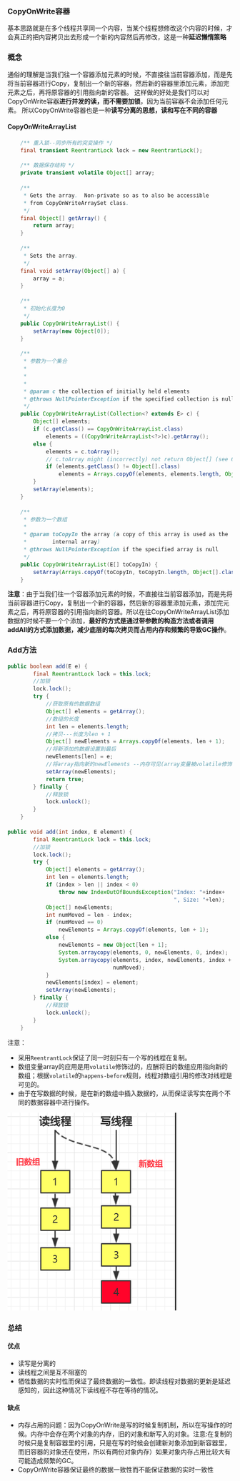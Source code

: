 ### CopyOnWrite容器

基本思路就是在多个线程共享同一个内容，当某个线程想修改这个内容的时候，才会真正的把内容拷贝出去形成一个新的内容然后再修改，这是一种**延迟懒惰策略**

### 概念

通俗的理解是当我们往一个容器添加元素的时候，不直接往当前容器添加，而是先将当前容器进行Copy，复制出一个新的容器，然后新的容器里添加元素，添加完元素之后，再将原容器的引用指向新的容器。
 这样做的好处是我们可以对CopyOnWrite容器**进行并发的读，而不需要加锁**，因为当前容器不会添加任何元素。
 所以CopyOnWrite容器也是一种**读写分离的思想，读和写在不同的容器**

#### CopyOnWriteArrayList

```java
    /** 重入锁--同步所有的突变操作 */
    final transient ReentrantLock lock = new ReentrantLock();

    /** 数据保存结构 */
    private transient volatile Object[] array;

    /**
     * Gets the array.  Non-private so as to also be accessible
     * from CopyOnWriteArraySet class.
     */
    final Object[] getArray() {
        return array;
    }

    /**
     * Sets the array.
     */
    final void setArray(Object[] a) {
        array = a;
    }

    /**
     * 初始化长度为0
     */
    public CopyOnWriteArrayList() {
        setArray(new Object[0]);
    }

    /**
     * 参数为一个集合
     * 
     * 
     *
     * @param c the collection of initially held elements
     * @throws NullPointerException if the specified collection is null
     */
    public CopyOnWriteArrayList(Collection<? extends E> c) {
        Object[] elements;
        if (c.getClass() == CopyOnWriteArrayList.class)
            elements = ((CopyOnWriteArrayList<?>)c).getArray();
        else {
            elements = c.toArray();
            // c.toArray might (incorrectly) not return Object[] (see 6260652)
            if (elements.getClass() != Object[].class)
                elements = Arrays.copyOf(elements, elements.length, Object[].class);
        }
        setArray(elements);
    }

    /**
     * 参数为一个数组
     *
     * @param toCopyIn the array (a copy of this array is used as the
     *        internal array)
     * @throws NullPointerException if the specified array is null
     */
    public CopyOnWriteArrayList(E[] toCopyIn) {
        setArray(Arrays.copyOf(toCopyIn, toCopyIn.length, Object[].class));
    }
```

**注意**：由于当我们往一个容器添加元素的时候，不直接往当前容器添加，而是先将当前容器进行Copy，复制出一个新的容器，然后新的容器里添加元素，添加完元素之后，再将原容器的引用指向新的容器。所以在往CopyOnWriteArrayList添加数据的时候不要一个个添加，**最好的方式是通过带参数的构造方法或者调用addAll的方式添加数据，减少底层的每次拷贝而占用内存和频繁的导致GC操作**。

### Add方法

```java
public boolean add(E e) {
        final ReentrantLock lock = this.lock;
    	//加锁
        lock.lock();
        try {
            //获取原有的数据数组
            Object[] elements = getArray();
            //数组的长度
            int len = elements.length;
            //拷贝---长度为len + 1
            Object[] newElements = Arrays.copyOf(elements, len + 1);
            //将新添加的数据设置到最后
            newElements[len] = e;
            //将array指向新的newElements --内存可见(array变量被volatile修饰)
            setArray(newElements);
            return true;
        } finally {
            //释放锁
            lock.unlock();
        }
    }    

public void add(int index, E element) {
        final ReentrantLock lock = this.lock;
        //加锁
        lock.lock();
        try {
            Object[] elements = getArray();
            int len = elements.length;
            if (index > len || index < 0)
                throw new IndexOutOfBoundsException("Index: "+index+
                                                    ", Size: "+len);
            Object[] newElements;
            int numMoved = len - index;
            if (numMoved == 0)
                newElements = Arrays.copyOf(elements, len + 1);
            else {
                newElements = new Object[len + 1];
                System.arraycopy(elements, 0, newElements, 0, index);
                System.arraycopy(elements, index, newElements, index + 1,
                                 numMoved);
            }
            newElements[index] = element;
            setArray(newElements);
        } finally {
            //释放锁
            lock.unlock();
        }
    }
```

注意：

- 采用`ReentrantLock`保证了同一时刻只有一个写的线程在复制。
- 数组变量array的应用是用`volatile`修饰过的，应酬将旧的数组应用指向新的数组；根据`volatile`的`happens-before`规则，线程对数组引用的修改对线程是可见的。
- 由于在写数据的时候，是在新的数组中插入数据的，从而保证读写实在两个不同的数据容器中进行操作。

![图示](https://github.com/mxsm/document/blob/master/image/JSE/CopyOnWriteArrayList.png?raw=true)

### 总结

#### 优点

- 读写是分离的
- 读线程之间是互不阻塞的
- 牺牲数据的实时性而保证了最终数据的一致性。即读线程对数据的更新是延迟感知的，因此这种情况下读线程不存在等待的情况。

#### 缺点

- 内存占用的问题：因为CopyOnWrite是写的时候复制机制，所以在写操作的时候。内存中会存在两个对象的内存，旧的对象和新写入的对象。注意:在复制的时候只是复制容器里的引用，只是在写的时候会创建新对象添加到新容器里，而旧容器的对象还在使用，所以有两份对象内存）如果对象内存占用比较大有可能造成频繁的GC。
- CopyOnWrite容器保证最终的数据一致性而不能保证数据的实时一致性

